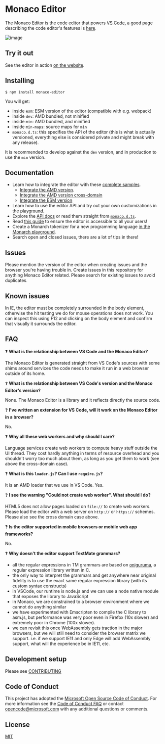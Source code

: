 # Monaco Editor

The Monaco Editor is the code editor that powers [VS Code](https://github.com/Microsoft/vscode), a good page describing the code editor's features is [here](https://code.visualstudio.com/docs/editor/editingevolved).

![image](https://cloud.githubusercontent.com/assets/5047891/19600675/5eaae9e6-97a6-11e6-97ad-93903167d8ba.png)

## Try it out

See the editor in action [on the website](https://microsoft.github.io/monaco-editor/index.html).

## Installing

```
$ npm install monaco-editor
```

You will get:
* inside `esm`: ESM version of the editor (compatible with e.g. webpack)
* inside `dev`: AMD bundled, not minified
* inside `min`: AMD bundled, and minified
* inside `min-maps`: source maps for `min`
* `monaco.d.ts`: this specifies the API of the editor (this is what is actually versioned, everything else is considered private and might break with any release).

It is recommended to develop against the `dev` version, and in production to use the `min` version.

## Documentation

* Learn how to integrate the editor with these [complete samples](https://github.com/Microsoft/monaco-editor-samples/).
	* [Integrate the AMD version](./docs/integrate-amd.md).
	* [Integrate the AMD version cross-domain](./docs/integrate-amd-cross.md)
	* [Integrate the ESM version](./docs/integrate-esm.md)
* Learn how to use the editor API and try out your own customizations in the [playground](https://microsoft.github.io/monaco-editor/playground.html).
* Explore the [API docs](https://microsoft.github.io/monaco-editor/api/index.html) or read them straight from [`monaco.d.ts`](https://github.com/Microsoft/monaco-editor/blob/master/website/playground/monaco.d.ts.txt).
* Read [this guide](https://github.com/Microsoft/monaco-editor/wiki/Accessibility-Guide-for-Integrators) to ensure the editor is accessible to all your users!
* Create a Monarch tokenizer for a new programming language [in the Monarch playground](https://microsoft.github.io/monaco-editor/monarch.html).
* Search open and closed issues, there are a lot of tips in there!

## Issues

Please mention the version of the editor when creating issues and the browser you're having trouble in. Create issues in this repository for anything Monaco Editor related. Please search for existing issues to avoid duplicates.

## Known issues
In IE, the editor must be completely surrounded in the body element, otherwise the hit testing we do for mouse operations does not work. You can inspect this using F12 and clicking on the body element and confirm that visually it surrounds the editor.


## FAQ

❓ **What is the relationship between VS Code and the Monaco Editor?**

The Monaco Editor is generated straight from VS Code's sources with some shims around services the code needs to make it run in a web browser outside of its home.

❓ **What is the relationship between VS Code's version and the Monaco Editor's version?**

None. The Monaco Editor is a library and it reflects directly the source code.

❓ **I've written an extension for VS Code, will it work on the Monaco Editor in a browser?**

No.

❓ **Why all these web workers and why should I care?**

Language services create web workers to compute heavy stuff outside the UI thread. They cost hardly anything in terms of resource overhead and you shouldn't worry too much about them, as long as you get them to work (see above the cross-domain case).

❓ **What is this `loader.js`? Can I use `require.js`?**

It is an AMD loader that we use in VS Code. Yes.

❓ **I see the warning "Could not create web worker". What should I do?**

HTML5 does not allow pages loaded on `file://` to create web workers. Please load the editor with a web server on `http://` or `https://` schemes. Please also see the cross domain case above.

❓ **Is the editor supported in mobile browsers or mobile web app frameworks?**

No.

❓ **Why doesn't the editor support TextMate grammars?**

* all the regular expressions in TM grammars are based on [oniguruma](https://github.com/kkos/oniguruma), a regular expression library written in C.
* the only way to interpret the grammars and get anywhere near original fidelity is to use the exact same regular expression library (with its custom syntax constructs)
* in VSCode, our runtime is node.js and we can use a node native module that exposes the library to JavaScript
* in Monaco, we are constrained to a browser environment where we cannot do anything similar
* we have experimented with Emscripten to compile the C library to asm.js, but performance was very poor even in Firefox (10x slower) and extremely poor in Chrome (100x slower).
* we can revisit this once WebAssembly gets traction in the major browsers, but we will still need to consider the browser matrix we support. i.e. if we support IE11 and only Edge will add WebAssembly support, what will the experience be in IE11, etc.

## Development setup

Please see [CONTRIBUTING](./CONTRIBUTING.md)

## Code of Conduct

This project has adopted the [Microsoft Open Source Code of Conduct](https://opensource.microsoft.com/codeofconduct/). For more information see the [Code of Conduct FAQ](https://opensource.microsoft.com/codeofconduct/faq/) or contact [opencode@microsoft.com](mailto:opencode@microsoft.com) with any additional questions or comments.


## License
[MIT](https://github.com/Microsoft/monaco-editor/blob/master/LICENSE.md)
